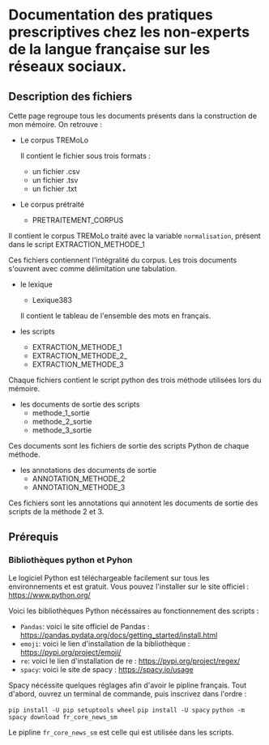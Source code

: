 # Documentation des pratiques prescriptives chez les non-experts de la langue française sur les réseaux sociaux.

## Description des fichiers
Cette page regroupe tous les documents présents dans la construction de mon mémoire.
On retrouve :
- Le corpus TREMoLo

  Il contient le fichier sous trois formats :
  * un fichier .csv 
  * un fichier .tsv
  * un fichier .txt
 
- Le corpus prétraité
  * PRETRAITEMENT_CORPUS
  
Il contient le corpus TREMoLo traité avec la variable `normalisation`, présent dans le script EXTRACTION_METHODE_1

Ces fichiers contiennent l'intégralité du corpus. Les trois documents s'ouvrent avec comme délimitation une tabulation.

- le lexique
  * Lexique383
  
  Il contient le tableau de l'ensemble des mots en français.
  
- les scripts
  * EXTRACTION_METHODE_1
  * EXTRACTION_METHODE_2_
  * EXTRACTION_METHODE_3
    
Chaque fichiers contient le script python des trois méthode utilisées lors du mémoire.
  
- les documents de sortie des scripts
  * methode_1_sortie
  * methode_2_sortie
  * methode_3_sortie
    
 Ces documents sont les fichiers de sortie des scripts Python de chaque méthode.

- les annotations des documents de sortie
  * ANNOTATION_METHODE_2
  * ANNOTATION_METHODE_3
    
Ces fichiers sont les annotations qui annotent les documents de sortie des scripts de la méthode 2 et 3. 

## Prérequis

### Bibliothèques python et Pyhon 

Le logiciel Python est téléchargeable facilement sur tous les environnements et est gratuit. Vous pouvez l'installer sur le site officiel : https://www.python.org/

Voici les bibliothèques Python nécéssaires au fonctionnement des scripts : 
- `Pandas`: voici le site officiel de Pandas : https://pandas.pydata.org/docs/getting_started/install.html
- `emoji`: voici le lien d'installation de la bibliothèque : https://pypi.org/project/emoji/
- `re`: voici le lien d'installation de re : https://pypi.org/project/regex/
- `spacy`: voici le site de spacy : https://spacy.io/usage

Spacy nécéssite quelques réglages afin d'avoir le pipline français. Tout d'abord, ouvrez un terminal de commande, puis inscrivez dans l'ordre :

`pip install -U pip setuptools wheel`
`pip install -U spacy`
`python -m spacy download fr_core_news_sm`

Le pipline `fr_core_news_sm` est celle qui est utilisée dans les scripts. 
